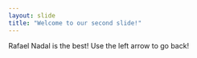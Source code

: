 ```yaml
---
layout: slide
title: "Welcome to our second slide!"
---
```

Rafael Nadal is the best! 
Use the left arrow to go back!
